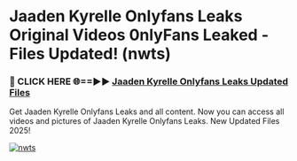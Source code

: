 # Jaaden Kyrelle Onlyfans Leaks Original Videos 0nlyFans Leaked - Files Updated! (nwts)

<h3>🔴 CLICK HERE 🌐==►► <a href="https://tinyurl.com/brd5kh86" rel="nofollow">Jaaden Kyrelle Onlyfans Leaks Updated Files</a></h3>

Get Jaaden Kyrelle Onlyfans Leaks and all content. Now you can access all videos and pictures of Jaaden Kyrelle Onlyfans Leaks. New Updated Files 2025!

[![nwts](https://i.imgur.com/K7sEzmb.gif)](https://tinyurl.com/brd5kh86)
